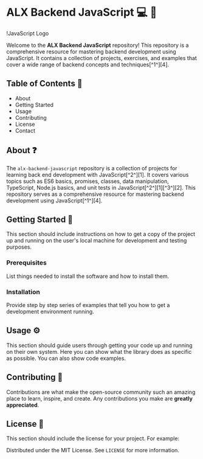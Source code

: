 # ALX Backend JavaScript :computer: :rocket:

!JavaScript Logo

Welcome to the **ALX Backend JavaScript** repository! This repository is a comprehensive resource for mastering backend development using JavaScript. It contains a collection of projects, exercises, and examples that cover a wide range of backend concepts and techniques[^1^][4].

## Table of Contents :bookmark_tabs:

- About
- Getting Started
- Usage
- Contributing
- License
- Contact

## About :question:

The `alx-backend-javascript` repository is a collection of projects for learning back end development with JavaScript[^2^][1]. It covers various topics such as ES6 basics, promises, classes, data manipulation, TypeScript, Node.js basics, and unit tests in JavaScript[^2^][1][^3^][2]. This repository serves as a comprehensive resource for mastering backend development using JavaScript[^1^][4].

## Getting Started :runner:

This section should include instructions on how to get a copy of the project up and running on the user's local machine for development and testing purposes.

### Prerequisites

List things needed to install the software and how to install them.

### Installation

Provide step by step series of examples that tell you how to get a development environment running.

## Usage :gear:

This section should guide users through getting your code up and running on their own system. Here you can show what the library does as specific as possible. You can also show code examples.

## Contributing :handshake:

Contributions are what make the open-source community such an amazing place to learn, inspire, and create. Any contributions you make are **greatly appreciated**.

## License :page_with_curl:

This section should include the license for your project. For example:

Distributed under the MIT License. See `LICENSE` for more information.
